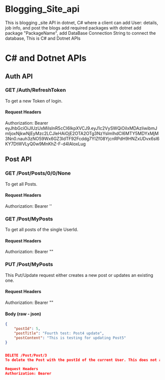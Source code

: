 # Blogging_Site_api

This is blogging _site API in dotnet, C# where a client can add User: details, job info,  and post the blogs
add required packages with dotnet add package "PackageName",
add DataBase Connection String to connect the database,
This is C# and Dotnet APIs


 # C# and Dotnet APIs

## Auth API

### GET /Auth/RefreshToken

To get a new Token of login.

#### Request Headers
Authorization: Bearer eyJhbGciOiJIUzUxMiIsInR5cCI6IkpXVCJ9.eyJ1c2VySWQiOiIxMDAzIiwibmJmIjoxNjkwNjEyMzc2LCJleHAiOjE2OTA2OTg3NzYsImlhdCI6MTY5MDYxMjM3Nn0.nauh3zNO59Wx6GZ3IdTF92Fcddg7YIZf08YjcnRPdH9HNZxUDvx6sl6KY7DtWVLyQ0w9MnKhZ-F-d4IAloxLug


## Post API

### GET /Post/Posts/0/0/None

To get all Posts.

#### Request Headers
Authorization: Bearer  ''


### GET /Post/MyPosts

To get all posts of the single UserId.

#### Request Headers
Authorization: Bearer ""



### PUT /Post/MyPosts

This Put/Update request either creates a new post or updates an existing one.

#### Request Headers
Authorization: Bearer ""

#### Body (raw - json)

```json
{
    "postId": 5,
    "postTitle": "Fourth test: Post4 update",
    "postContent": "This is testing for updating Post5"
}


DELETE /Post/Post/3
To delete the Post with the postId of the current User. This does not allow deleting other users' posts.

Request Headers
Authorization: Bearer 
